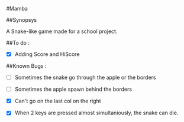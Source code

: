 #Mamba

##Synopsys

A Snake-like game made for a school project.

##To do :

- [x] Adding Score and HiScore

##Known Bugs :

- [ ] Sometimes the snake go through the apple or the borders
- [ ] Sometimes the apple spawn behind the borders
- [x] Can't go on the last col on the right
- [x] When 2 keys are pressed almost simultaniously, the snake can die.

